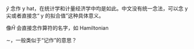 $\hat y$ 念作 y hat，在统计学和计量经济学中均是如此。中文没有统一念法，可以念 y 尖或者直接念“ y 的拟合值”这种具体意义。

像$\hat H$ 会直接念作算符的名字，如 Hamiltonian





$\sim$，一般类似于“记作”的意思？
